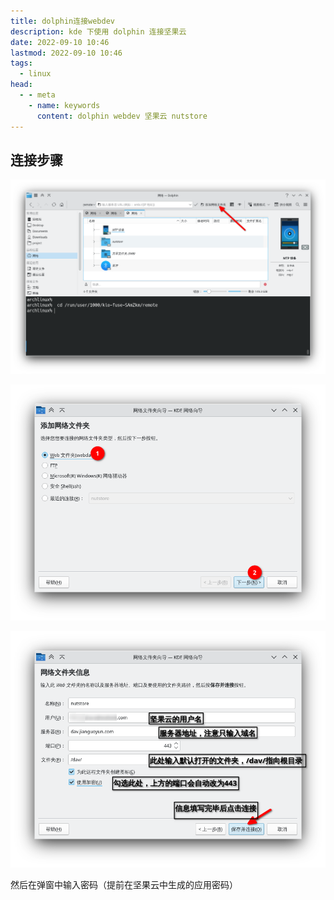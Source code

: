 ```yaml
---
title: dolphin连接webdev
description: kde 下使用 dolphin 连接坚果云
date: 2022-09-10 10:46
lastmod: 2022-09-10 10:46
tags:
  - linux
head:
  - - meta
    - name: keywords
      content: dolphin webdev 坚果云 nutstore
---
```


## 连接步骤

![](./assets//dolphin-add-webdev/dolphin-add-webdev1.png)

![](./assets//dolphin-add-webdev/dolphin-add-webdev2.png)

![](./assets//dolphin-add-webdev/dolphin-add-webdev3.png)


然后在弹窗中输入密码（提前在坚果云中生成的应用密码）